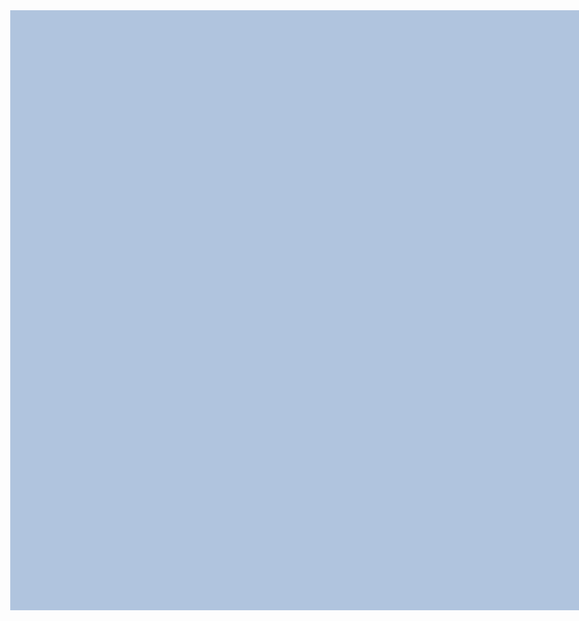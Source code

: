 <!DOCTYPE html>
<html>
<head>
  <script src="http://ajax.googleapis.com/ajax/libs/jquery/2.0.2/jquery.min.js"></script>

  <script>

    var globalResizeTimer = null;

    $(document).ready(function() {
      //console.log("ready");
      DrawCanvas();
    });

    $(window).resize(function () {
      //console.log("resize");
      if(globalResizeTimer != null) return;
      globalResizeTimer = window.setTimeout(function() {
        DrawCanvas();
        globalResizeTimer = null;
      }, 100);
    });

    function DrawCanvas(e) {
      console.log("DrawCanvas");
      //console.log("window.innerWidth = " + window.innerWidth);
      //console.log("window.innerHeight = " + window.innerHeight);
      var canvas = document.getElementById("my-canvas");
      canvas.width = window.innerWidth * 0.9;
      canvas.height = window.innerHeight * 0.9;
      var context = canvas.getContext("2d");
      context.clearRect(0, 0, canvas.width, canvas.height);

      for(var x = 0; x < 4; ++x) {
        for(var y = 0; y < 4; ++y) {
          //console.log("x=" + x + ",y=" + y);
          DrawRect(canvas, x, y, 4, 4);
        }
      }
    }

    function DrawRect(canvas, x, y, rectsPerRow, rectsPerColumn) {
      //console.log("DrawRect");
      //console.log("x=" + x + ",y=" + y + ",rectsPerRow=" + rectsPerRow + ",rectsPerColumn=" + rectsPerColumn);
      var space = 10;
      var rectWidth = (canvas.width - ((rectsPerRow + 1) * space)) / rectsPerRow;
      var rectHeight = (canvas.height - ((rectsPerColumn + 1) * space)) / rectsPerColumn;
      var rectLeft = (space * (x + 1)) + (x * rectWidth);
      var rectTop = (space * (y + 1)) + (y * rectHeight);
      //console.log("canvas.width=" + canvas.width + ",canvas.height=" + canvas.height + ",rectWidth=" + rectWidth + ",rectHeight=" + rectHeight);
      //console.log("rectLeft=" + rectLeft + ",rectTop=" + rectTop);

      var context = canvas.getContext("2d");
      context.beginPath();
      context.moveTo(rectLeft, rectTop);
      context.lineTo(rectLeft + rectWidth, rectTop);
      context.lineTo(rectLeft + rectWidth, rectTop + rectHeight);
      context.lineTo(rectLeft, rectTop + rectHeight);
      context.lineTo(rectLeft, rectTop);
      context.stroke();
    }
  </script>

  <style>
    body {
      margin: 0;
    }
    #outer {
      display: table;
      position: absolute;
      height: 100%;
      width: 100%;
    }
    #middle {
      display: table-cell;
      vertical-align: middle;
    }
    #my-canvas {
      display: block;
      background-color: lightsteelblue;
      margin-left: auto;
      margin-right: auto;
    }
  </style>
  </head>

<body>
  <div id="outer">
    <div id="middle">
      <canvas id="my-canvas" width="150" height="150"/>
    </div>
  </div>
</body>
</html>